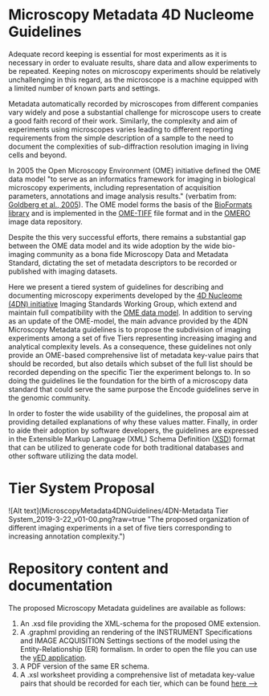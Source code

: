 # Microscopy Metadata 4D Nucleome Guidelines
Adequate record keeping is essential for most experiments as it is necessary in order to evaluate results, share data and allow experiments to be repeated. Keeping notes on microscopy experiments should be relatively unchallenging in this regard, as the microscope is a machine equipped with a limited number of known parts and settings.

Metadata automatically recorded by microscopes from different companies vary widely and pose a substantial challenge for microscope users to create a good faith record of their work. Similarly, the complexity and aim of experiments using microscopes varies leading to different reporting requirements from the simple description of a sample to the need to document the complexities of sub-diffraction resolution imaging in living cells and beyond.

In 2005 the Open Microscopy Environment (OME) initiative defined the OME data model "to serve as an informatics framework for imaging in biological microscopy experiments, including representation of acquisition parameters, annotations and image analysis results." (verbatim from: [Goldberg et al., 2005](https://genomebiology.biomedcentral.com/articles/10.1186/gb-2005-6-5-r47)).
The OME model forms the basis of the [BioFormats library](https://www.openmicroscopy.org/bio-formats/) and is implemented in the [OME-TIFF](https://docs.openmicroscopy.org/ome-model/6.0.0/index.html#ome-tiff) file format and in the [OMERO](https://www.openmicroscopy.org/omero/scientists/) image data repository.

Despite the this very successful efforts, there remains a substantial gap between the OME data model and its wide adoption by the wide bio-imaging community as a bona fide Microscopy Data and Metadata Standard, dictating the set of metadata descriptors to be recorded or published with imaging datasets.

Here we present a tiered system of guidelines for describing and documenting microscopy experiments developed by the [4D Nucleome (4DN) initiative](https://www.4dnucleome.org/) Imaging Standards Working Group, which extend and maintain full compatibility with the [OME data model](https://docs.openmicroscopy.org/ome-model/5.6.1/developers/model-overview.html). In addition to serving as an update of the OME-model, the main advance provided by the 4DN Microscopy Metadata guidelines is to propose the subdivision of imaging experiments among a set of five Tiers representing increasing imaging and analytical complexity levels.
As a consequence, these guidelines not only provide an OME-based comprehensive list of metadata key-value pairs that should be recorded, but also details which subset of the full list should be recorded depending on the specific Tier the experiment belongs to.
In so doing the guidelines lie the foundation for the birth of a microscopy data standard that could serve the same purpose the Encode guidelines serve in the genomic community.

In order to foster the wide usability of the guidelines, the proposal aim at providing detailed explanations of why these values matter. Finally, in order to aide their adoption by software developers, the guidelines are expressed in the Extensible Markup Language (XML) Schema Definition ([XSD](https://www.w3.org/XML/Schema)) format that can be utilized to generate code for both traditional databases and other software utilizing the data model.

# Tier System Proposal

![Alt text](MicroscopyMetadata4DNGuidelines/4DN-Metadata Tier System_2019-3-22_v01-00.png?raw=true "The proposed organization of different imaging experiments in a set of five tiers corresponding to increasing annotation complexity.")

# Repository content and documentation
The proposed Microscopy Metadata guidelines are available as follows:

1. An .xsd file providing the XML-schema for the proposed OME extension.
2. A .graphml providing an rendering of the INSTRUMENT Specifications and IMAGE ACQUISITION Settings sections of the model using the Entity-Relationship (ER) formalism. In order to open the file you can use the [yED application](https://www.yworks.com/products/yed).
3. A PDF version of the same ER schema.
4. A .xsl worksheet providing a comprehensive list of metadata key-value pairs that should be recorded for each tier, which can be found [here -->](https://docs.google.com/spreadsheets/d/16IQl-K8UIStsdlkNzJTA7LzMCan9qyS3KKcmEJ5wu28/edit?usp=sharing)
